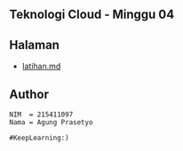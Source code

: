 ## Teknologi Cloud - Minggu 04


## Halaman
- [latihan.md](latihan.md)


## Author
```
NIM  = 215411097
Nama = Agung Prasetyo
```

``#KeepLearning:)``
